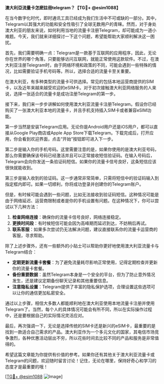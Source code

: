**澳大利亞流量卡怎麽註冊telegram？【TG💪+ @esim1088】**

在当今数字化时代，即时通讯工具已经成为我们生活中不可或缺的一部分。其中，Telegram以其强大的功能和安全性吸引了全球无数用户的青睐。然而，对于身处澳大利亚的朋友来说，如何利用当地的流量卡注册Telegram，却可能成为一道小难题。今天，我们就来详细探讨一下这个问题，希望能帮助大家顺利解决这一困扰。

首先，我们需要明确一点：Telegram是一款基于互联网的应用程序，因此，无论你在世界的哪个角落，只要能够访问互联网，就能正常使用这款软件。不过，在澳大利亚注册Telegram时，由于网络环境和政策的不同，可能会遇到一些特殊的情况，比如需要验证手机号码等。所以，选择合适的流量卡至关重要。

在澳大利亚，有多种类型的流量卡可供选择。常见的包括本地运营商提供的SIM卡，以及近年来越来越受欢迎的eSIM卡。对于初次接触澳大利亚网络服务的人来说，选择一张适合的流量卡是成功注册Telegram的第一步。

接下来，我们来一步步讲解如何使用澳大利亚流量卡注册Telegram。假设你已经购买了一张澳大利亚本地的流量卡，并且手机支持插入SIM卡或者兼容eSIM功能。

第一步当然是安装Telegram应用。无论你是Android用户还是iOS用户，都可以直接从Google Play商店或Apple App Store下载Telegram。下载完成后，打开应用，你会看到欢迎界面，点击“开始”按钮即可进入下一步。

第二步是输入你的手机号码。这里需要注意的是，如果你使用的是澳大利亚号码，那么你需要确保该号码已经激活并且可以正常接收短信验证码。在输入号码后，Telegram会向你发送一条验证码短信。如果你的流量卡信号良好，这条短信应该很快就能收到。

第三步是输入收到的验证码。这一步通常非常简单，只需将短信中的验证码输入到指定框内即可。如果一切顺利，你将成功登录并创建你的Telegram账户。

但是，有时候可能会遇到一些问题，比如无法接收到验证码短信。这种情况可能是由于网络延迟、运营商限制或者是你的手机设置有问题。在这种情况下，你可以尝试以下几种方法：

1. **检查网络连接**：确保你的流量卡信号良好，网络连接稳定。
2. **更换时间段**：有时候短信可能会因为高峰期而延迟到达，不妨稍后再试。
3. **联系客服**：如果多次尝试仍无法解决问题，建议直接联系你的流量卡运营商的客服，寻求帮助。

除了上述步骤外，还有一些额外的小贴士可以帮助你更好地使用澳大利亚流量卡与Telegram结合：

- **定期更新流量卡套餐**：为了避免流量耗尽影响正常使用，记得定期检查并更新你的流量卡套餐。
- **备份重要数据**：虽然Telegram本身是一个安全的平台，但为了防止意外情况发生，还是建议定期备份聊天记录和其他重要信息。
- **注意隐私设置**：Telegram提供了丰富的隐私保护选项，合理设置这些选项可以让你的通信更加私密安全。

通过以上步骤，相信大多数人都能顺利地在澳大利亚使用本地流量卡注册并使用Telegram了。当然，每个人的具体情况可能会有所不同，所以在实际操作过程中，还是要根据自己的实际情况灵活应对。

最后，再次强调一下，无论是选择传统的SIM卡还是新兴的eSIM卡，最重要的是找到一款适合自己需求的产品。澳大利亚作为一个多元文化的国家，其电信市场竞争激烈，各种优惠活动层出不穷，所以花些时间去比较不同的产品和服务是非常值得的。

希望这篇文章能为你提供有价值的参考。如果你还有其他关于澳大利亚流量卡或Telegram的问题，欢迎随时留言讨论！记住，无论在哪里，保持好奇心和学习的态度才是最重要的哦！

[[TG💪+ @esim1088](https://t.me/s/esim1088) ![Image](https://i.postimg.cc/4NQfJmqS/Snipaste-2025-05-13-00-14-12.png)]